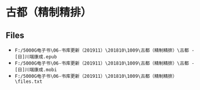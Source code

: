 # 古都（精制精排）

## Files

- `F:/5000G电子书\06-书库更新（201911）\201810\1009\古都（精制精排）\古都 - [日]川端康成.epub`
- `F:/5000G电子书\06-书库更新（201911）\201810\1009\古都（精制精排）\古都 - [日]川端康成.mobi`
- `F:/5000G电子书\06-书库更新（201911）\201810\1009\古都（精制精排）\files.txt`
